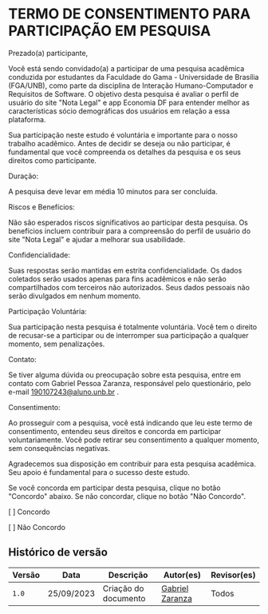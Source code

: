 # TERMO DE CONSENTIMENTO PARA PARTICIPAÇÃO EM PESQUISA

Prezado(a) participante,

Você está sendo convidado(a) a participar de uma pesquisa acadêmica conduzida por estudantes da Faculdade do Gama - Universidade de Brasília (FGA/UNB), como parte da disciplina de Interação Humano-Computador e Requisitos de Software. O objetivo desta pesquisa é avaliar o perfil de usuário do site "Nota Legal" e app Economia DF para entender melhor as características sócio demográficas dos usuários em relação a essa plataforma.

Sua participação neste estudo é voluntária e importante para o nosso trabalho acadêmico. Antes de decidir se deseja ou não participar, é fundamental que você compreenda os detalhes da pesquisa e os seus direitos como participante.

Duração:

A pesquisa deve levar em média 10 minutos para ser concluída.

Riscos e Benefícios:

Não são esperados riscos significativos ao participar desta pesquisa. Os benefícios incluem contribuir para a compreensão do perfil de usuário do site "Nota Legal" e ajudar a melhorar sua usabilidade.

Confidencialidade:

Suas respostas serão mantidas em estrita confidencialidade. Os dados coletados serão usados apenas para fins acadêmicos e não serão compartilhados com terceiros não autorizados. Seus dados pessoais não serão divulgados em nenhum momento.

Participação Voluntária:

Sua participação nesta pesquisa é totalmente voluntária. Você tem o direito de recusar-se a participar ou de interromper sua participação a qualquer momento, sem penalizações.

Contato:

Se tiver alguma dúvida ou preocupação sobre esta pesquisa, entre em contato com Gabriel Pessoa Zaranza, responsável pelo questionário, pelo e-mail 190107243@aluno.unb.br .

Consentimento:

Ao prosseguir com a pesquisa, você está indicando que leu este termo de consentimento, entendeu seus direitos e concorda em participar voluntariamente. Você pode retirar seu consentimento a qualquer momento, sem consequências negativas.

Agradecemos sua disposição em contribuir para esta pesquisa acadêmica. Seu apoio é fundamental para o sucesso deste estudo.

Se você concorda em participar desta pesquisa, clique no botão "Concordo" abaixo. Se não concordar, clique no botão "Não Concordo".  

[ ] Concordo

[ ] Não Concordo

## Histórico de versão

| Versão | Data       | Descrição                           | Autor(es)                                                                                           | Revisor(es)                                      |
| ------ | ---------- | ----------------------------------- | --------------------------------------------------------------------------------------------------- | ------------------------------------------------ |
| `1.0`  | 25/09/2023 | Criação do documento                 | [Gabriel Zaranza](https://github.com/GZaranza)  | Todos   |


